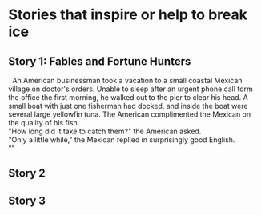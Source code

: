 # Stories that inspire or help to break ice
## Story 1: Fables and Fortune Hunters
&nbsp; An American businessman took a vacation to a small coastal Mexican village on doctor's orders. Unable to sleep after an urgent phone call form the office the first morning, he walked out to the pier to clear his head. A small boat with just one fisherman had docked, and inside the boat were several large yellowfin tuna. The American complimented the Mexican on the quality of his fish. <br>
  "How long did it take to catch them?" the American asked. <br>
  "Only a little while," the Mexican replied in surprisingly good English. <br>
  ""
## Story 2
## Story 3
